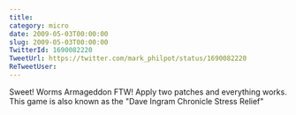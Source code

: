```yaml
---
title: 
category: micro
date: 2009-05-03T00:00:00
slug: 2009-05-03T00:00:00
TwitterId: 1690082220
TweetUrl: https://twitter.com/mark_philpot/status/1690082220
ReTweetUser: 
---
```


Sweet!  Worms Armageddon FTW!  Apply two patches and everything works.  This game is also known as the "Dave Ingram Chronicle Stress Relief"
